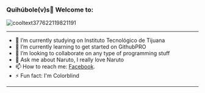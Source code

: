 ### Quihúbole(v)s👋 Welcome to: 

![cooltext377622119821191](https://user-images.githubusercontent.com/79481900/109228647-0003e180-7777-11eb-9281-fe789966b412.gif)

----

- 🔭 I’m currently studying on Instituto Tecnológico de Tijuana
- 🌱 I’m currently learning to get started on GithubPRO
- 👯 I’m looking to collaborate on any type of programming stuff
- 💬 Ask me about Naruto, I really love Naruto
- 📫 How to reach me: <a href="https://www.facebook.com/Eh.We.No.We/">Facebook</a>.
- ⚡ Fun fact: I'm Colorblind
----
